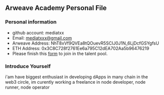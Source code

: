 ## Arweave Academy Personal File

### Personal information

- github account: mediatxx
- Email: mediatxxx@gmail.com
- Arweave Address: NhT8xVf9QVEa8tQOuevR5SCIJ0J1N_6LjDcfGSYgfsU
- ETH Address: 0x3C8C728f2761Ee6a795C12dEA702Aa5b96476219
- Please finish this [form](https://docs.google.com/forms/d/e/1FAIpQLSfWA5fIIcBgmRppm3jNz5vmf9Mai_QMVil-2pO4r7YKn_Zhtw/viewform?usp=sf_link) to join in the talent pool.

### Introduce Yourself
 i'am have biggest enthusiast in developing dApps in many chain in the web3 circle, im curently working a freelance in node developer, node runner, node operator
